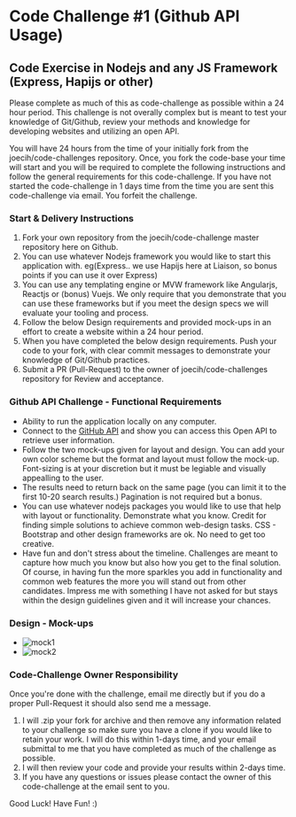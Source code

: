 # Code Challenge #1 (Github API Usage)

## Code Exercise in Nodejs and any JS Framework (Express, Hapijs or other) ##
Please complete as much of this as code-challenge as possible within a 24 hour period. This challenge is not overally complex but is meant to test your knowledge of Git/Github, review your methods and knowledge for developing websites and utilizing an open API.

You will have 24 hours from the time of your initially fork from the joecih/code-challenges repository. Once, you fork the code-base your time will start and you will be required to complete the following instructions and follow the general requirements for this code-challenge. If you have not started the code-challenge in 1 days time from the time you are sent this code-challenge via email. You forfeit the challenge.


### Start & Delivery Instructions ###
1. Fork your own repository from the joecih/code-challenge master repository here on Github.
2. You can use whatever Nodejs framework you would like to start this application with. eg(Express.. we use Hapijs here at Liaison, so bonus points if you can use it over Express)
3. You can use any templating engine or MVW framework like Angularjs, Reactjs or (bonus) Vuejs. We only require that you demonstrate that you can use these frameworks but if you meet the design specs we will evaluate your tooling and process.
4. Follow the below Design requirements and provided mock-ups in an effort to create a website within a 24 hour period.
5. When you have completed the below design requirements. Push your code to your fork, with clear commit messages to demonstrate your knowledge of Git/Github practices. 
6. Submit a PR (Pull-Request) to the owner of joecih/code-challenges repository for Review and acceptance.


### Github API Challenge - Functional Requirements ####
 - Ability to run the application locally on any computer.
 - Connect to the [GitHub API](https://developer.github.com/v3/users/) and show you can access this Open API to retrieve user information.
 - Follow the two mock-ups given for layout and design. You can add your own color scheme but the format and layout must follow the mock-up. Font-sizing is at your discretion but it must be legiable and visually appealling to the user.
 - The results need to return back on the same page (you can limit it to the first 10-20 search results.) Pagination is not required but a bonus.
 - You can use whatever nodejs packages you would like to use that help with layout or functionality. Demonstrate what you know. Credit for finding simple solutions to achieve common web-design tasks. CSS - Bootstrap and other design frameworks are ok. No need to get too creative. 
 - Have fun and don't stress about the timeline. Challenges are meant to capture how much you know but also how you get to the final solution. Of course, in having fun the more sparkles you add in functionality and common web features the more you will stand out from other candidates. Impress me with something I have not asked for but stays within the design guidelines given and it will increase your chances.

### Design - Mock-ups ###
- ![mock1](https://github.com/joecih/code-challenges/blob/master/CodeChallenge_Mock1.jpg)
- ![mock2](https://github.com/joecih/code-challenges/blob/master/CodeChallenge_Mock1a.jpg)

### Code-Challenge Owner Responsibility ###
Once you're done with the challenge, email me directly but if you do a proper Pull-Request it should also send me a message.
1. I will .zip your fork for archive and then remove any information related to your challenge so make sure you have a clone if you would like to retain your work. I will do this within 1-days time, and your email submittal to me that you have completed as much of the challenge as possible.
2. I will then review your code and provide your results within 2-days time.
3. If you have any questions or issues please contact the owner of this code-challenge at the email sent to you.

Good Luck! Have Fun! :)

[logo]: https://media1.tenor.com/images/e7f79995b28895c08b44106ce526f9d4/tenor.gif?itemid=3934383 "media"

